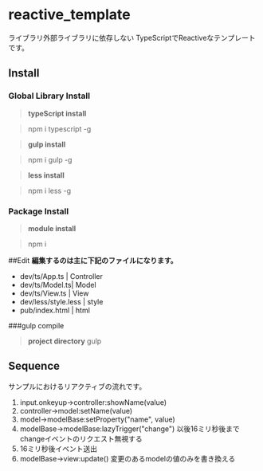 # reactive_template
ライブラリ外部ライブラリに依存しない
TypeScriptでReactiveなテンプレートです。


## Install

### Global Library Install
>**typeScript install**

>npm i typescript -g

>**gulp install**

>npm i gulp -g

>**less install**

>npm i less -g

### Package Install
>**module install**

>npm i


##Edit
**編集するのは主に下記のファイルになります。**

- dev/ts/App.ts | Controller
- dev/ts/Model.ts| Model
- dev/ts/View.ts | View
- dev/less/style.less | style
- pub/index.html | html

###gulp compile
>**project directory**
>gulp

## Sequence
サンプルにおけるリアクティブの流れです。

1. input.onkeyup->controller:showName(value)
2. controller->model:setName(value)
3. model->modelBase:setProperty("name", value)
4. modelBase->modelBase:lazyTrigger("change")
   以後16ミリ秒後までchangeイベントのリクエスト無視する
5. 16ミリ秒後イベント送出
6. modelBase->view:update()
   変更のあるmodelの値のみを書き換える

